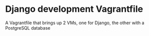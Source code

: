 # Django development Vagrantfile

A Vagrantfile that brings up 2 VMs, one for Django, the other with a PostgreSQL database
